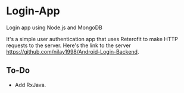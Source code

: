 # Login-App
Login app using Node.js and MongoDB

It's a simple user authentication app that uses Reterofit to make HTTP requests to the server. Here's the link to the server https://github.com/nilay1998/Android-Login-Backend.


## To-Do
- Add RxJava.
